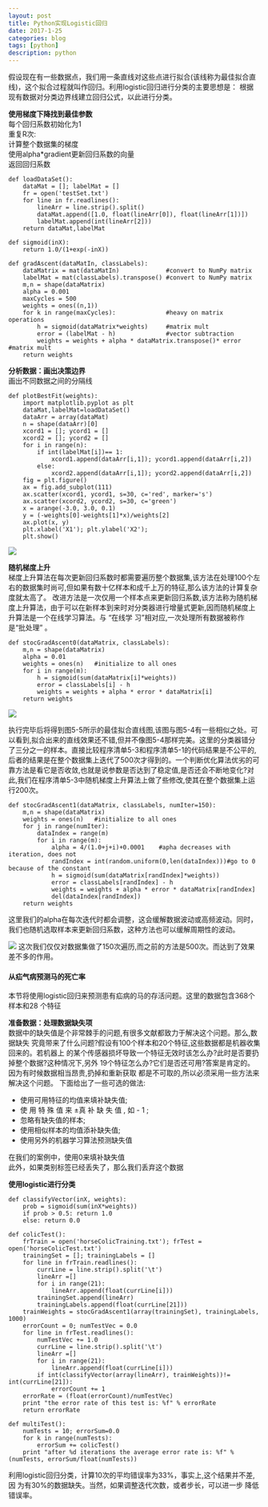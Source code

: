 ```yaml
---
layout: post
title: Python实现Logistic回归
date: 2017-1-25
categories: blog
tags: [python]
description: python
---
```


假设现在有一些数据点，我们用一条直线对这些点进行拟合(该线称为最佳拟合直线)，这个拟合过程就叫作回归。利用logistic回归进行分类的主要思想是：
根据现有数据对分类边界线建立回归公式，以此进行分类。           

**使用梯度下降找到最佳参数**        
每个回归系数初始化为1        
重复R次:      
计算整个数据集的梯度       
使用alpha*gradient更新回归系数的向量        
返回回归系数       

```
def loadDataSet():
    dataMat = []; labelMat = []
    fr = open('testSet.txt')
    for line in fr.readlines():
        lineArr = line.strip().split()
        dataMat.append([1.0, float(lineArr[0]), float(lineArr[1])])
        labelMat.append(int(lineArr[2]))
    return dataMat,labelMat

def sigmoid(inX):
    return 1.0/(1+exp(-inX))

def gradAscent(dataMatIn, classLabels):
    dataMatrix = mat(dataMatIn)             #convert to NumPy matrix
    labelMat = mat(classLabels).transpose() #convert to NumPy matrix
    m,n = shape(dataMatrix)
    alpha = 0.001
    maxCycles = 500
    weights = ones((n,1))
    for k in range(maxCycles):              #heavy on matrix operations
        h = sigmoid(dataMatrix*weights)     #matrix mult
        error = (labelMat - h)              #vector subtraction
        weights = weights + alpha * dataMatrix.transpose()* error #matrix mult
    return weights
```

**分析数据：画出决策边界**         
画出不同数据之间的分隔线         

```
def plotBestFit(weights):
    import matplotlib.pyplot as plt
    dataMat,labelMat=loadDataSet()
    dataArr = array(dataMat)
    n = shape(dataArr)[0] 
    xcord1 = []; ycord1 = []
    xcord2 = []; ycord2 = []
    for i in range(n):
        if int(labelMat[i])== 1:
            xcord1.append(dataArr[i,1]); ycord1.append(dataArr[i,2])
        else:
            xcord2.append(dataArr[i,1]); ycord2.append(dataArr[i,2])
    fig = plt.figure()
    ax = fig.add_subplot(111)
    ax.scatter(xcord1, ycord1, s=30, c='red', marker='s')
    ax.scatter(xcord2, ycord2, s=30, c='green')
    x = arange(-3.0, 3.0, 0.1)
    y = (-weights[0]-weights[1]*x)/weights[2]
    ax.plot(x, y)
    plt.xlabel('X1'); plt.ylabel('X2');
    plt.show()
```

![](https://raw.githubusercontent.com/whuhan2013/myImage/master/machingLearingAction/chapter5/p1.png)

**随机梯度上升**      
梯度上升算法在每次更新回归系数时都需要遍历整个数据集,该方法在处理100个左右的数据集时尚可,但如果有数十亿样本和成千上万的特征,那么该方法的计算复杂度就太高了。   改进方法是一次仅用一个样本点来更新回归系数,该方法称为随机梯度上升算法，由于可以在新样本到来时对分类器进行增量式更新,因而随机梯度上升算法是一个在线学习算法。与 “在线学 习”相对应,一次处理所有数据被称作是“批处理” 。         

```
def stocGradAscent0(dataMatrix, classLabels):
    m,n = shape(dataMatrix)
    alpha = 0.01
    weights = ones(n)   #initialize to all ones
    for i in range(m):
        h = sigmoid(sum(dataMatrix[i]*weights))
        error = classLabels[i] - h
        weights = weights + alpha * error * dataMatrix[i]
    return weights
```

![](https://raw.githubusercontent.com/whuhan2013/myImage/master/machingLearingAction/chapter5/p2.png)


执行完毕后将得到图5-5所示的最佳拟合直线图,该图与图5-4有一些相似之处。可以看到,拟合出来的直线效果还不错,但并不像图5-4那样完美。这里的分类器错分了三分之一的样本。直接比较程序清单5-3和程序清单5-1的代码结果是不公平的,后者的结果是在整个数据集上迭代了500次才得到的。一个判断优化算法优劣的可靠方法是看它是否收敛,也就是说参数是否达到了稳定值,是否还会不断地变化?对此,我们在程序清单5-3中随机梯度上升算法上做了些修改,使其在整个数据集上运行200次。          

```
def stocGradAscent1(dataMatrix, classLabels, numIter=150):
    m,n = shape(dataMatrix)
    weights = ones(n)   #initialize to all ones
    for j in range(numIter):
        dataIndex = range(m)
        for i in range(m):
            alpha = 4/(1.0+j+i)+0.0001    #apha decreases with iteration, does not 
            randIndex = int(random.uniform(0,len(dataIndex)))#go to 0 because of the constant
            h = sigmoid(sum(dataMatrix[randIndex]*weights))
            error = classLabels[randIndex] - h
            weights = weights + alpha * error * dataMatrix[randIndex]
            del(dataIndex[randIndex])
    return weights
```

这里我们的alpha在每次迭代时都会调整，这会缓解数据波动或高频波动。同时，我们也随机选取样本来更新回归系数，这种方法也可以缓解周期性的波动。  

![](https://raw.githubusercontent.com/whuhan2013/myImage/master/machingLearingAction/chapter5/p3.png)
这次我们仅仅对数据集做了150次遍历,而之前的方法是500次。而达到了效果差不多的作用。       


#### 从疝气病预测马的死亡率       
本节将使用logistic回归来预测患有疝病的马的存活问题。这里的数据包含368个样本和28 个特征         

**准备数据：处理数据缺失项**        
数据中的缺失值是个非常棘手的问题,有很多文献都致力于解决这个问题。那么,数据缺失 究竟带来了什么问题?假设有100个样本和20个特征,这些数据都是机器收集回来的。若机器上 的某个传感器损坏导致一个特征无效时该怎么办?此时是否要扔掉整个数据?这种情况下,另外 19个特征怎么办?它们是否还可用?答案是肯定的。因为有时候数据相当昂贵,扔掉和重新获取 都是不可取的,所以必须采用一些方法来解决这个问题。
下面给出了一些可选的做法:     

- 使用可用特征的均值来填补缺失值;   
- 使 用 特 殊 值 来 ±真 补 缺 失 值 , 如 - 1 ;  
- 忽略有缺失值的样本;  
- 使用相似样本的均值添补缺失值;  
- 使用另外的机器学习算法预测缺失值

在我们的案例中，使用0来填补缺失值         
此外，如果类别标签已经丢失了，那么我们丢弃这个数据        

**使用logistic进行分类**           

```
def classifyVector(inX, weights):
    prob = sigmoid(sum(inX*weights))
    if prob > 0.5: return 1.0
    else: return 0.0

def colicTest():
    frTrain = open('horseColicTraining.txt'); frTest = open('horseColicTest.txt')
    trainingSet = []; trainingLabels = []
    for line in frTrain.readlines():
        currLine = line.strip().split('\t')
        lineArr =[]
        for i in range(21):
            lineArr.append(float(currLine[i]))
        trainingSet.append(lineArr)
        trainingLabels.append(float(currLine[21]))
    trainWeights = stocGradAscent1(array(trainingSet), trainingLabels, 1000)
    errorCount = 0; numTestVec = 0.0
    for line in frTest.readlines():
        numTestVec += 1.0
        currLine = line.strip().split('\t')
        lineArr =[]
        for i in range(21):
            lineArr.append(float(currLine[i]))
        if int(classifyVector(array(lineArr), trainWeights))!= int(currLine[21]):
            errorCount += 1
    errorRate = (float(errorCount)/numTestVec)
    print "the error rate of this test is: %f" % errorRate
    return errorRate

def multiTest():
    numTests = 10; errorSum=0.0
    for k in range(numTests):
        errorSum += colicTest()
    print "after %d iterations the average error rate is: %f" % (numTests, errorSum/float(numTests))
```


利用logistic回归分类，计算10次的平均错误率为33%，事实上,这个结果并不差,因 为有30%的数据缺失。当然，如果调整迭代次数，或者步长，可以进一步
降低错误率。        






